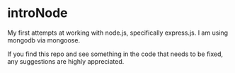 # introNode
My first attempts at working with node.js, specifically express.js.
I am using mongodb via mongoose.

If you find this repo and see something in the code that needs to be fixed,
any suggestions are highly appreciated.
